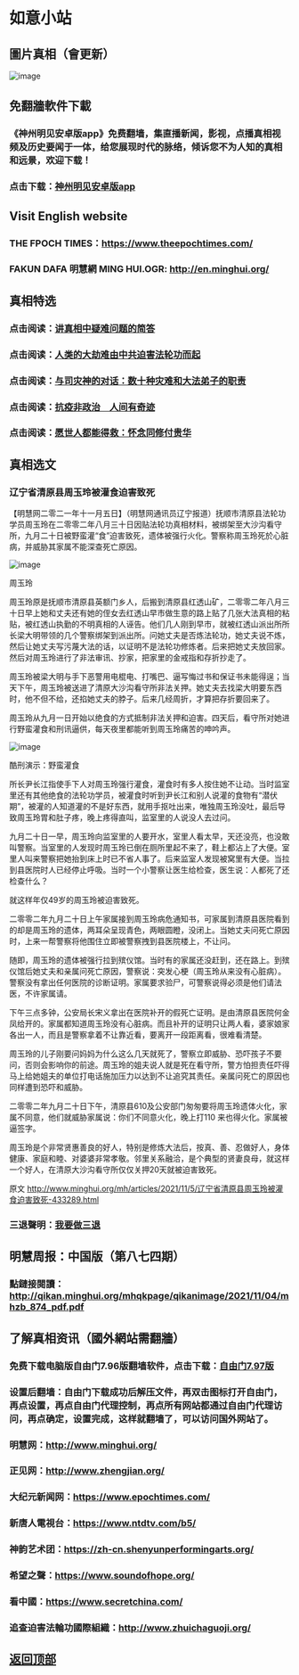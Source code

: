 # 如意小站

## 圖片真相（會更新）

![image](https://user-images.githubusercontent.com/79625284/140291237-adc92961-4738-4cf9-bf0f-651bbe79cb37.png)

## 免翻牆軟件下載

### 《神州明见安卓版app》免费翻墙，集直播新闻，影视，点播真相视频及历史要闻于一体，给您展现时代的脉络，倾诉您不为人知的真相和远景，欢迎下载！

### 点击下载：[神州明见安卓版app](https://github.com/pinhe91/tuiguang/files/7240768/_5.1.zip)

## Visit English website

### THE FPOCH TIMES：https://www.theepochtimes.com/

### FAKUN DAFA 明慧網 MING HUI.OGR: http://en.minghui.org/

## 真相特选

### 点击阅读：[讲真相中疑难问题的简答](https://github.com/pinhe91/jcxw3/tree/main)

### 点击阅读：[人类的大劫难由中共迫害法轮功而起](https://github.com/pinhe91/jcxw4/tree/main) 

### 点击阅读：[与司灾神的对话：数十种灾难和大法弟子的职责](https://github.com/pinhe91/jcxw1/tree/main) 

### 点击阅读：[抗疫非政治　人间有奇迹](https://github.com/pinhe91/jcxw2/tree/main) 

### 点击阅读：[愿世人都能得救：怀念同修付贵华](https://github.com/pinhe91/jcxw5/tree/main)

## 真相选文

### 辽宁省清原县周玉玲被灌食迫害致死

【明慧网二零二一年十一月五日】（明慧网通讯员辽宁报道）抚顺市清原县法轮功学员周玉玲在二零零二年八月三十日因贴法轮功真相材料，被绑架至大沙沟看守所，九月二十日被野蛮灌“食”迫害致死，遗体被强行火化。警察称周玉玲死於心脏病，并威胁其家属不能深查死亡原因。

![image](https://user-images.githubusercontent.com/79625284/140482825-9fed5504-6cc8-4fc0-9980-66d4907039dd.png)

周玉玲

周玉玲原是抚顺市清原县英额门乡人，后搬到清原县红透山矿，二零零二年八月三十日早上她和丈夫还有她的侄女去红透山早市做生意的路上贴了几张大法真相的粘贴，被红透山执勤的不明真相的人诬告。他们几人刚到早市，就被红透山派出所所长梁大明带领的几个警察绑架到派出所。问她丈夫是否炼法轮功，她丈夫说不炼，然后让她丈夫写污蔑大法的话，以证明不是法轮功修炼者。后来把她丈夫放回家。然后对周玉玲进行了非法审讯、抄家，把家里的金戒指和存折抄走了。

周玉玲被梁大明与手下恶警用电棍电、打嘴巴、逼写悔过书和保证书未能得逞；当天下午，周玉玲被送进了清原大沙沟看守所非法关押。她丈夫去找梁大明要东西时，他不但不给，还掐她丈夫的脖子。后来几经周折，才算把存折要回来了。

周玉玲从九月一日开始以绝食的方式抵制非法关押和迫害。四天后，看守所对她进行野蛮灌食和刑讯逼供，每天夜里都能听到周玉玲痛苦的呻吟声。

![image](https://user-images.githubusercontent.com/79625284/140482923-91fc3357-8723-4544-bc30-15133923f05a.png)

酷刑演示：野蛮灌食

所长尹长江指使手下人对周玉玲强行灌食，灌食时有多人按住她不让动。当时监室里还有其他绝食的法轮功学员，被灌食时听到尹长江和别人说灌的食物有“潜伏期”，被灌的人知道灌的不是好东西，就用手抠吐出来，唯独周玉玲没吐，最后导致周玉玲胃和肚子疼，晚上疼得直叫，监室里的人说没人去过问。

九月二十日一早，周玉玲向监室里的人要开水，室里人看太早，天还没亮，也没敢叫警察。当室里的人发现时周玉玲已倒在厕所里起不来了，鞋上都沾上了大便。室里人叫来警察把她抬到床上时已不省人事了。后来监室人发现被窝里有大便。当拉到县医院时人已经停止呼吸。当时一个小警察让医生给检查，医生说：人都死了还检查什么？

就这样年仅49岁的周玉玲被迫害致死。

二零零二年九月二十日上午家属接到周玉玲病危通知书，可家属到清原县医院看到的却是周玉玲的遗体，两耳朵呈现青色，两眼圆瞪，没闭上。当她丈夫问死亡原因时，上来一帮警察将他围住立即被警察拽到县医院楼上，不让问。

随即，周玉玲的遗体被强行拉到殡仪馆。当时有的家属还没赶到，还在路上。到殡仪馆后她丈夫和亲属问死亡原因，警察说：突发心梗（周玉玲从来没有心脏病）。警察没有拿出任何医院的诊断证明。家属要求验尸，可警察说得必须是他们请法医，不许家属请。

下午三点多钟，公安局长宋义拿出在医院补开的假死亡证明。是由清原县医院何金凤给开的。家属都知道周玉玲没有心脏病。而且补开的证明只让两人看，婆家娘家各出一人，而且是警察拿着不让靠近看，要离开一段距离看，很难看清楚。

周玉玲的儿子刚要问妈妈为什么这么几天就死了，警察立即威胁、恐吓孩子不要问，否则会影响你的前途。周玉玲的姐夫说人就是死在看守所，警方怕担责任吓得马上给她姐夫的单位打电话施加压力以达到不让追究其责任。亲属问死亡的原因也同样遭到恐吓和威胁。

二零零二年九月二十日下午，清原县610及公安部门匆匆要将周玉玲遗体火化，家属不同意，他们就威胁家属说：你们不同意火化，晚上打110 来也得火化。家属被逼签字。

周玉玲是个非常贤惠善良的好人，特别是修炼大法后，按真、善、忍做好人，身体健康、家庭和睦、对婆婆非常孝敬。邻里关系融洽，是个典型的贤妻良母，就这样一个好人，在清原大沙沟看守所仅仅关押20天就被迫害致死。

原文 http://www.minghui.org/mh/articles/2021/11/5/辽宁省清原县周玉玲被灌食迫害致死-433289.html

### 三退聲明：[我要做三退](http://tuidang.ddns.net/)

## 明慧周报：中国版（第八七四期）

### 點鏈接閱讀：http://qikan.minghui.org/mhqkpage/qikanimage/2021/11/04/mhzb_874_pdf.pdf

## 了解真相资讯（國外網站需翻牆）

### 免费下载电脑版自由门7.96版翻墙软件，点击下载：[自由门7.97版](https://github.com/pinhe91/tuiguang/files/6839679/fg797r.zip)

### 设置后翻墙：自由门下载成功后解压文件，再双击图标打开自由门，再点设置，再点自由门代理控制，再点所有网站都通过自由门代理访问，再点确定，设置完成，这样就翻墙了，可以访问国外网站了。

### 明慧网：http://www.minghui.org/

### 正见网：http://www.zhengjian.org/

### 大纪元新闻网：https://www.epochtimes.com/

### 新唐人電視台：https://www.ntdtv.com/b5/

### 神韵艺术团：https://zh-cn.shenyunperformingarts.org/

### 希望之聲：https://www.soundofhope.org/

### 看中國：https://www.secretchina.com/

### 追查迫害法輪功國際組織：http://www.zhuichaguoji.org/

## [返回顶部](https://git.io/Js3EY)
